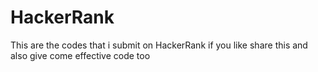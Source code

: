 # HackerRank
This are the codes that i submit on HackerRank if you like share this and also give come effective code too
